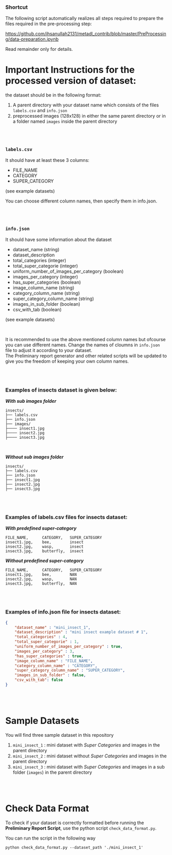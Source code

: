 ### Shortcut
The following script automatically realizes all steps required to prepare the files required in the pre-processing step:

https://github.com/ihsanullah2131/metadl_contrib/blob/master/PreProcessing/data-preparation.ipynb

Read remainder only for details.

# Important Instructions for the processed version of dataset:
the dataset should be in the following format:

1. A parent directory with your dataset name which consists of the files `labels.csv` and `info.json`
2. preprocessed images (128x128) in either the same parent directory or in a folder named `images` inside the parent directory

<br>
<br>

### `labels.csv`
It should have at least these 3 columns:

- FILE_NAME
- CATEGORY
- SUPER_CATEGORY  

(see example datasets)

You can choose different column names, then specify them in info.json.

<br>
<br>

### `info.json`
It should have some information about the dataset  
- dataset_name (string)
- dataset_description
- total_categories (integer)
- total_super_categorie (integer)
- uniform_number_of_images_per_category (boolean)
- images_per_category (integer)
- has_super_categories (boolean)
- image_column_name (string)
- category_column_name (string)
- super_category_column_name (string)
- images_in_sub_folder (boolean)
- csv_with_tab (boolean)  

(see example datasets)

<br>

It is recommended to use the above mentioned column names but ofcourse you can use different names. Change the names of cloumns in `info.json` file to adjust it according to your dataset.  
The Preliminary report generator and other related scripts will be updated to give you the freedom of keeping your own column names.

<br>
<br>

### Examples of insects dataset is given below:
***With sub images folder***
```
insects/
├── labels.csv
├── info.json
├── images/
├──── insect1.jpg
├──── insect2.jpg
├──── insect3.jpg
```

<br>

***Without sub images folder***
```
insects/
├── labels.csv
├── info.json
├── insect1.jpg
├── insect2.jpg
├── insect3.jpg
```


<br>
<br>

### Examples of labels.csv files for insects dataset:
***With predefined super-category***

```
FILE_NAME,      CATEGORY,   SUPER_CATEGORY
insect1.jpg,    bee,        insect                   
insect2.jpg,    wasp,       insect
insect3.jpg,    butterfly,  insect
```

***Without predefined super-category***
```
FILE_NAME,      CATEGORY,   SUPER_CATEGORY
insect1.jpg,    bee,        NAN                   
insect2.jpg,    wasp,       NAN
insect3.jpg,    butterfly,  NAN
```

<br>
<br>

### Examples of info.json file for insects dataset:

```json
{
    "dataset_name" : "mini_insect_1",
    "dataset_description" : "mini insect example dataset # 1",
    "total_categories" : 4,
    "total_super_categorie" : 1,
    "uniform_number_of_images_per_category" : true, 
    "images_per_category" : 3,
    "has_super_categories" : true,
    "image_column_name" : "FILE_NAME",
    "category_column_name" : "CATEGORY",
    "super_category_column_name" : "SUPER_CATEGORY",
    "images_in_sub_folder" : false,
    "csv_with_tab": false
}
```


<br>
<br>

# Sample Datasets
You will find three sample dataset in this repository

1. `mini_insect_1` : mini dataset with *Super Categories* and images in the parent directory
2. `mini_insect_2` : mini dataset without *Super Categories* and images in the parent directory
3. `mini_insect_3` : mini dataset with *Super Categories* and images in a sub folder (`images`) in the parent directory


<br>
<br>


# Check Data Format
To check if your dataset is correctly formatted before running the **Preliminary Report Script**, use the python script `check_data_format.py`.

You can run the script in the following way 

```
python check_data_format.py --dataset_path './mini_insect_1'
```



